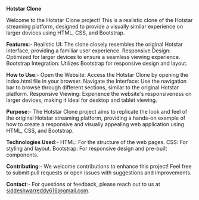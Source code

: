 **Hotstar Clone**

Welcome to the Hotstar Clone project! This is a realistic clone of the Hotstar streaming platform, designed to provide a visually similar experience on larger devices using HTML, CSS, and Bootstrap.

**Features**:-
Realistic UI: The clone closely resembles the original Hotstar interface, providing a familiar user experience.
Responsive Design: Optimized for larger devices to ensure a seamless viewing experience.
Bootstrap Integration: Utilizes Bootstrap for responsive design and layout.

**How to Use**:-
Open the Website: Access the Hotstar Clone by opening the index.html file in your browser.
Navigate the Interface: Use the navigation bar to browse through different sections, similar to the original Hotstar platform.
Responsive Viewing: Experience the website's responsiveness on larger devices, making it ideal for desktop and tablet viewing.

**Purpose**:-
The Hotstar Clone project aims to replicate the look and feel of the original Hotstar streaming platform, providing a hands-on example of how to create a responsive and visually appealing web application using HTML, CSS, and Bootstrap.

**Technologies Used**:-
HTML: For the structure of the web pages.
CSS: For styling and layout.
Bootstrap: For responsive design and pre-built components.

**Contributing**:-
We welcome contributions to enhance this project! Feel free to submit pull requests or open issues with suggestions and improvements.

**Contact**:-
For questions or feedback, please reach out to us at siddeshwarreddy616@gmail.com.

